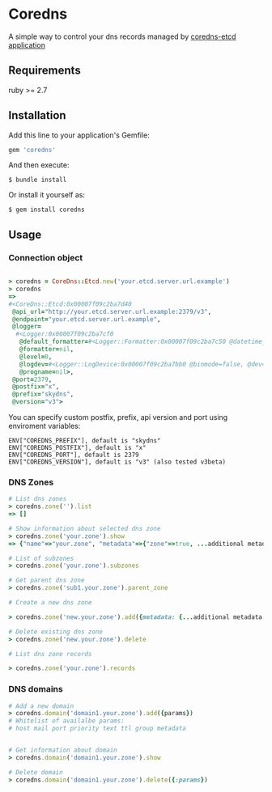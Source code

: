# Coredns
A simple way to control your dns records managed by [coredns-etcd application](https://coredns.io/plugins/etcd/)

## Requirements
ruby >= 2.7

## Installation

Add this line to your application's Gemfile:

```ruby
gem 'coredns'
```

And then execute:

    $ bundle install

Or install it yourself as:

    $ gem install coredns

## Usage

### Connection object
```ruby

> coredns = CoreDns::Etcd.new('your.etcd.server.url.example')
> coredns
=> 
#<CoreDns::Etcd:0x00007f09c2ba7d40
 @api_url="http://your.etcd.server.url.example:2379/v3",
 @endpoint="your.etcd.server.url.example",
 @logger=
  #<Logger:0x00007f09c2ba7cf0
   @default_formatter=#<Logger::Formatter:0x00007f09c2ba7c50 @datetime_format=nil>,
   @formatter=nil,
   @level=0,
   @logdev=#<Logger::LogDevice:0x00007f09c2ba7bb0 @binmode=false, @dev=#<IO:<STDOUT>>, @filename=nil, @mon_data=#<Monitor:0x00007f09c2ba7b88>, @mon_data_owner_object_id=49820, @shift_age=nil, @shift_period_suffix=nil, @shift_size=nil>,
   @progname=nil>,
 @port=2379,
 @postfix="x",
 @prefix="skydns",
 @version="v3">
```

You can specify custom postfix, prefix, api version and port using enviroment variables:
```
ENV["COREDNS_PREFIX"], default is "skydns"
ENV["COREDNS_POSTFIX"], default is "x"
ENV["COREDNS_PORT"], default is 2379
ENV["COREDNS_VERSION"], default is "v3" (also tested v3beta)
```

### DNS Zones
```ruby
# List dns zones
> coredns.zone('').list
=> []

# Show information about selected dns zone
> coredns.zone('your.zone').show
=> {"name"=>"your.zone", "metadata"=>{"zone"=>true, ...additional metadata information... }}

# List of subzones
> coredns.zone('your.zone').subzones

# Get parent dns zone
> coredns.zone('sub1.your.zone').parent_zone

# Create a new dns zone

> coredns.zone('new.your.zone').add({metadata: {...additional metadata infromation...}})

# Delete existing dns zone
> coredns.zone('new.your.zone').delete

# List dns zone records

> coredns.zone('your.zone').records
```

### DNS domains
```ruby
# Add a new domain
> coredns.domain('domain1.your.zone').add({params})
# Whitelist of availalbe params:
# host mail port priority text ttl group metadata


# Get information about domain
> coredns.domain('domain1.your.zone').show

# Delete domain
> coredns.domain('domain1.your.zone').delete({:params})
```
